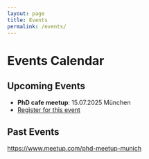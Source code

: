 ```yaml
---
layout: page
title: Events
permalink: /events/
---
```


# Events Calendar

## Upcoming Events
- **PhD cafe meetup**: 15.07.2025 München
- [Register for this event](/phdcafe/register/)
## Past Events
https://www.meetup.com/phd-meetup-munich